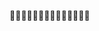 👀👀👀👀👀👀👀👀👀👀👀👀👀👀

<!---
alioof/alioof is a ✨ special ✨ repository because its `README.md` (this file) appears on your GitHub profile.
You can click the Preview link to take a look at your changes.
--->
